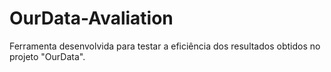 # OurData-Avaliation
Ferramenta desenvolvida para testar a eficiência dos resultados obtidos no projeto "OurData".

